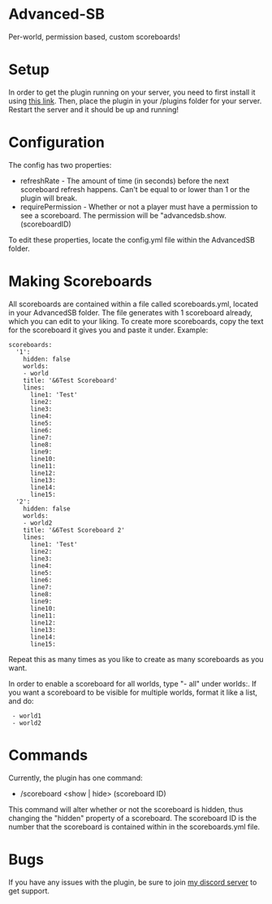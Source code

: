 # Advanced-SB
 Per-world, permission based, custom scoreboards!

# Setup

In order to get the plugin running on your server, you need to first install it using [this link](https://github.com/saltyfishhy/Advanced-SB/raw/master/out/artifacts/Advanced_SB_jar/Advanced%20SB.jar). Then, place the plugin in your /plugins folder for your server. Restart the server and it should be up and running!

# Configuration

The config has two properties: 

- refreshRate - The amount of time (in seconds) before the next scoreboard refresh happens. Can't be equal to or lower than 1 or the plugin will break.
- requirePermission - Whether or not a player must have a permission to see a scoreboard. The permission will be "advancedsb.show.(scoreboardID)

To edit these properties, locate the config.yml file within the AdvancedSB folder.

# Making Scoreboards

All scoreboards are contained within a file called scoreboards.yml, located in your AdvancedSB folder. The file generates with 1 scoreboard already, which you can edit to your liking. To create more scoreboards, copy the text for the scoreboard it gives you and paste it under. Example: 

```
scoreboards:
  '1':
    hidden: false
    worlds:
    - world
    title: '&6Test Scoreboard'
    lines:
      line1: 'Test'
      line2:
      line3:
      line4:
      line5:
      line6:
      line7:
      line8:
      line9:
      line10:
      line11:
      line12:
      line13:
      line14:
      line15:
  '2':
    hidden: false
    worlds:
    - world2
    title: '&6Test Scoreboard 2'
    lines:
      line1: 'Test'
      line2:
      line3:
      line4:
      line5:
      line6:
      line7:
      line8:
      line9:
      line10:
      line11:
      line12:
      line13:
      line14:
      line15:
```

Repeat this as many times as you like to create as many scoreboards as you want. 

In order to enable a scoreboard for all worlds, type "- all" under worlds:. If you want a scoreboard to be visible for multiple worlds, format it like a list, and do:

```worlds:
 - world1
 - world2
 ```
 
 # Commands
 
 Currently, the plugin has one command:
 
 - /scoreboard <show | hide> (scoreboard ID)
 
 This command will alter whether or not the scoreboard is hidden, thus changing the "hidden" property of a scoreboard. The scoreboard ID is the number that the scoreboard is contained within in the scoreboards.yml file.
 
 # Bugs
 
 If you have any issues with the plugin, be sure to join [my discord server](https://discord.gg/CAjazrs) to get support. 
